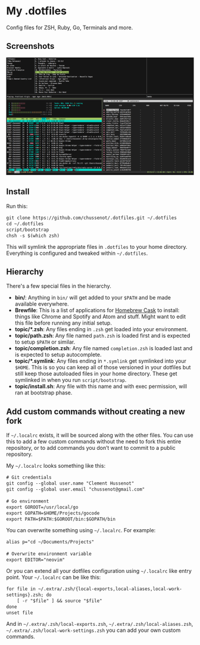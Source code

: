 # My .dotfiles

Config files for ZSH, Ruby, Go, Terminals and more.

## Screenshots

![screenshot](./screenshot.png)

## Install

Run this:

```console
git clone https://github.com/chussenot/.dotfiles.git ~/.dotfiles
cd ~/.dotfiles
script/bootstrap
chsh -s $(which zsh)
```

This will symlink the appropriate files in `.dotfiles` to your home directory.
Everything is configured and tweaked within `~/.dotfiles`.

## Hierarchy

There's a few special files in the hierarchy.

- **bin/**: Anything in `bin/` will get added to your `$PATH` and be made
  available everywhere.
- **Brewfile**: This is a list of applications for
  [Homebrew Cask](http://caskroom.io) to install: things like Chrome and
  Spotify and Atom and stuff. Might want to edit this file before running
  any initial setup.
- **topic/\*.zsh**: Any files ending in `.zsh` get loaded into your
  environment.
- **topic/path.zsh**: Any file named `path.zsh` is loaded first and is
  expected to setup `$PATH` or similar.
- **topic/completion.zsh**: Any file named `completion.zsh` is loaded
  last and is expected to setup autocomplete.
- **topic/\*.symlink**: Any files ending in `*.symlink` get symlinked into
  your `$HOME`. This is so you can keep all of those versioned in your dotfiles
  but still keep those autoloaded files in your home directory. These get
  symlinked in when you run `script/bootstrap`.
- **topic/install.sh**: Any file with this name and with exec permission, will
ran at bootstrap phase.

## Add custom commands without creating a new fork

If ``~/.localrc`` exists, it will be sourced along with the other files. You can use this to add a few custom commands without the need to fork this entire repository, or to add commands you don’t want to commit to a public repository.

My ``~/.localrc`` looks something like this:

    # Git credentials
    git config --global user.name "Clement Hussenot"
    git config --global user.email "chussenot@gmail.com"

    # Go environment
    export GOROOT=/usr/local/go
    export GOPATH=$HOME/Projects/gocode
    export PATH=$PATH:$GOROOT/bin:$GOPATH/bin

You can overwrite something using ``~/.localrc``. For example:

    alias p="cd ~/Documents/Projects"

    # Overwrite environment variable
    export EDITOR="neovim"

Or you can extend all your dotfiles configuration using ``~/.localrc`` like entry point. Your ``~/.localrc`` can be like this:

    for file in ~/.extra/.zsh/{local-exports,local-aliases,local-work-settings}.zsh; do
        [ -r "$file" ] && source "$file"
    done
    unset file

And in ``~/.extra/.zsh/local-exports.zsh``, ``~/.extra/.zsh/local-aliases.zsh``, ``~/.extra/.zsh/local-work-settings.zsh`` you can add your own custom commands.

